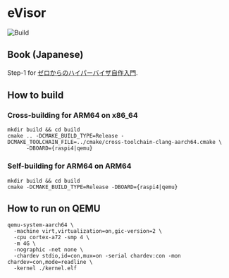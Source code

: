 # eVisor
![Build](https://github.com/HidenoriMatsubayashi/evisor/workflows/Build/badge.svg)

## Book (Japanese)

Step-1 for [ゼロからのハイパーバイザ自作入門](https://zenn.dev/hidenori3/books/55ce98070299db).

## How to build

### Cross-building for ARM64 on x86_64

```shell
mkdir build && cd build
cmake .. -DCMAKE_BUILD_TYPE=Release -DCMAKE_TOOLCHAIN_FILE=../cmake/cross-toolchain-clang-aarch64.cmake \
      -DBOARD={raspi4|qemu}
```

### Self-building for ARM64 on ARM64

```shell
mkdir build && cd build
cmake -DCMAKE_BUILD_TYPE=Release -DBOARD={raspi4|qemu}
```

## How to run on QEMU

```shell
qemu-system-aarch64 \
  -machine virt,virtualization=on,gic-version=2 \
  -cpu cortex-a72 -smp 4 \
  -m 4G \
  -nographic -net none \
  -chardev stdio,id=con,mux=on -serial chardev:con -mon chardev=con,mode=readline \
  -kernel ./kernel.elf
```
